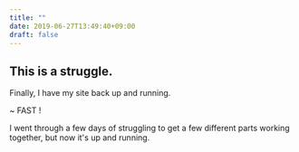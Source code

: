 ```yaml
---
title: ""
date: 2019-06-27T13:49:40+09:00
draft: false
---
```


## This is a struggle.

Finally, I have my site back up and running.

~ FAST !

I went through a few days of struggling to get a few different parts working together, but now it's up and running.
